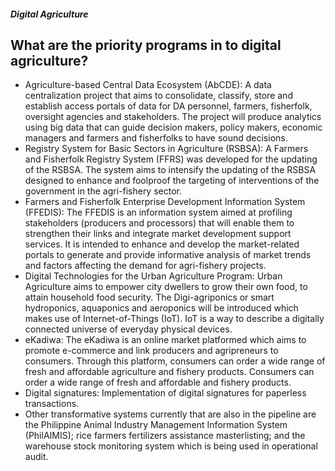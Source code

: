 ##### Digital Agriculture

## What are the priority programs in to digital agriculture?


 - Agriculture-based Central Data Ecosystem (AbCDE): A data centralization project that aims to consolidate, classify, store and establish access portals of data for DA personnel, farmers, fisherfolk, oversight agencies and stakeholders. The project will produce analytics using big data that can guide decision makers, policy makers, economic managers and farmers and fisherfolks to have sound decisions.
 - Registry System for Basic Sectors in Agriculture (RSBSA): A Farmers and Fisherfolk Registry System (FFRS) was developed for the updating of the RSBSA. The system aims to intensify the updating of the RSBSA designed to enhance and foolproof the targeting of interventions of the government in the agri-fishery sector.
 - Farmers and Fisherfolk Enterprise Development Information System (FFEDIS): The FFEDIS is an information system aimed at profiling stakeholders (producers and processors) that will enable them to strengthen their links and integrate market development support services. It is intended to enhance and develop the market-related portals to generate and provide informative analysis of market trends and factors  affecting the demand for agri-fishery projects. 
 - Digital Technologies for the Urban Agriculture Program: Urban Agriculture aims to empower city dwellers to grow their own food, to attain household food security. The Digi-agriponics or smart hydroponics, aquaponics and aeroponics will be introduced which makes use of Internet-of-Things (IoT). IoT is a way to describe a digitally connected universe of everyday physical devices. 
 - eKadiwa: The eKadiwa is an online market platformed which aims to promote e-commerce and link producers and agripreneurs to consumers. Through this platform, consumers can order a wide range of fresh and affordable agriculture and fishery products. Consumers can order a wide range of fresh and affordable and fishery products. 
 - Digital signatures: Implementation of digital signatures for paperless transactions.
 - Other transformative systems currently that are also in the pipeline are the Philippine Animal Industry Management Information System (PhilAIMIS); rice farmers fertilizers  assistance masterlisting; and the warehouse stock monitoring system which is being used in operational audit.
